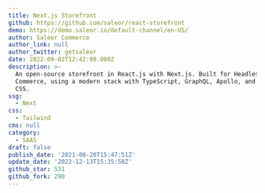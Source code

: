 ```yaml
---
title: Next.js Storefront
github: https://github.com/saleor/react-storefront
demo: https://demo.saleor.io/default-channel/en-US/
author: Saleor Commerce
author_link: null
author_twitter: getsaleor
date: 2022-09-02T12:42:00.000Z
description: >-
  An open-source storefront in React.js with Next.js. Built for Headless
  Commerce, using a modern stack with TypeScript, GraphQL, Apollo, and Tailwind
  CSS.
ssg:
  - Next
css:
  - Tailwind
cms: null
category:
  - SAAS
draft: false
publish_date: '2021-08-20T15:47:51Z'
update_date: '2022-12-13T15:35:58Z'
github_star: 531
github_fork: 290
---
```



